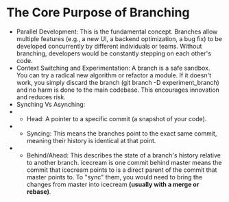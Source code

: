 # The Core Purpose of Branching

- Parallel Development: This is the fundamental concept. Branches allow multiple features (e.g., a new UI, a backend optimization, a bug fix) to be developed concurrently by different individuals or teams. Without branching, developers would be constantly stepping on each other's code.
- Context Switching and Experimentation: A branch is a safe sandbox. You can try a radical new algorithm or refactor a module. If it doesn't work, you simply discard the branch (git branch -D experiment_branch) and no harm is done to the main codebase. This encourages innovation and reduces risk.
- Synching Vs Asynching:
- - Head: A pointer to a specific commit (a snapshot of your code).
- - Syncing: This means the branches point to the exact same commit, meaning their history is identical at that point.
- - Behind/Ahead: This describes the state of a branch's history relative to another branch.
    icecream is one commit behind master means the commit that icecream points to is a direct parent of the commit that master points to. To "sync" them, you would need to bring the changes from master into icecream **(usually with a merge or rebase)**.
